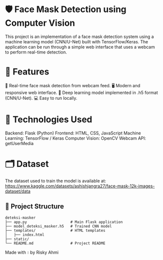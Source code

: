 # 🛡️ Face Mask Detection using Computer Vision
This project is an implementation of a face mask detection system using a machine learning model (CNN/U-Net) built with TensorFlow/Keras. The application can be run through a simple web interface that uses a webcam to perform real-time detection.

# 🚀 Features
📸 Real-time face mask detection from webcam feed.
🖥️ Modern and responsive web interface.
🤖 Deep learning model implemented in .h5 format (CNN/U-Net).
💻 Easy to run locally.

# 🧠 Technologies Used
Backend: Flask (Python)
Frontend: HTML, CSS, JavaScript
Machine Learning: TensorFlow / Keras
Computer Vision: OpenCV
Webcam API: getUserMedia

# 🗂️ Dataset
The dataset used to train the model is available at:
https://www.kaggle.com/datasets/ashishjangra27/face-mask-12k-images-dataset/data

## 📁 Project Structure
```
deteksi-masker
├── app.py                    # Main Flask application
├── model_deteksi_masker.h5   # Trained CNN model
├── templates/                # HTML templates
│   ├── index.html
├── static/
└── README.md                 # Project README
```

Made with 💧 by Risky Ahmi
